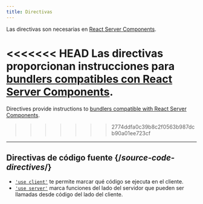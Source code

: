 ```yaml
---
title: Directivas
---
```


<RSC>

Las directivas son necesarias en [React Server Components](/reference/rsc/server-components).

</RSC>

<Intro>

<<<<<<< HEAD
Las directivas proporcionan instrucciones para [bundlers compatibles con React Server Components](/learn/start-a-new-react-project#bleeding-edge-react-frameworks).
=======
Directives provide instructions to [bundlers compatible with React Server Components](/learn/start-a-new-react-project#full-stack-frameworks).
>>>>>>> 2774ddfa0c39b8c2f0563b987dcb90a01ee723cf

</Intro>

---

## Directivas de código fuente {/*source-code-directives*/}

* [`'use client'`](/reference/rsc/use-client) te permite marcar qué código se ejecuta en el cliente.
* [`'use server'`](/reference/rsc/use-server) marca funciones del lado del servidor que pueden ser llamadas desde código del lado del cliente.
